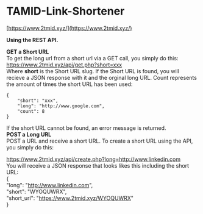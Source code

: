 # TAMID-Link-Shortener
[https://www.2tmid.xyz/](https://www.2tmid.xyz/)

**Using the REST API.**

**GET a Short URL**  
To get the long url from a short url via a GET call, you simply do this:  
https://www.2tmid.xyz/api/get.php?short=xxx  
Where **short** is the Short URL slug. If the Short URL is found, you will recieve a JSON response with it and the orginal long URL. Count represents the amount of times the short URL has been used:
```
{  
	"short": "xxx",  
	"long": "http://www.google.com",  
	"count": 8  
}  
```
If the short URL cannot be found, an error message is returned.  
**POST a Long URL**  
POST a URL and receive a short URL. To create a short URL using the API, you simply do this:  

https://www.2tmid.xyz/api/create.php?long=http://www.linkedin.com  
You will receive a JSON response that looks likes this including the short URL:  
{  
	"long": "http://www.linkedin.com",  
	"short": "WYOQUWRX",  
	"short_url": "https://www.2tmid.xyz/WYOQUWRX"  
}  
